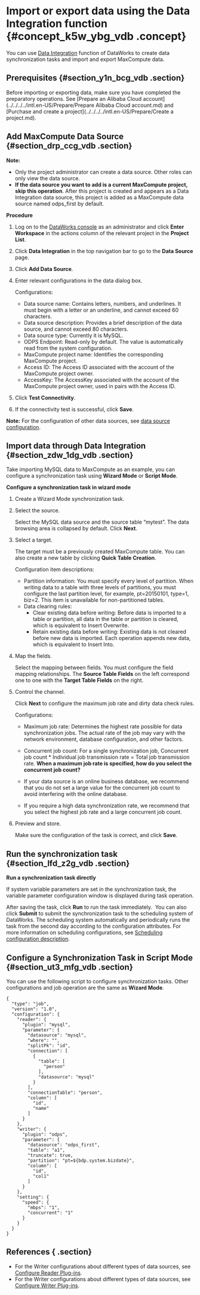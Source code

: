 # Import or export data using the Data Integration function {#concept_k5w_ybg_vdb .concept}

You can use [Data Integration](https://www.alibabacloud.com/help/doc-detail/47677.html) function of DataWorks to create data synchronization tasks and import and export MaxCompute data.

## Prerequisites {#section_y1n_bcg_vdb .section}

Before importing or exporting data, make sure you have completed the preparatory operations. See [Prepare an Alibaba Cloud account](../../../../intl.en-US/Prepare/Prepare Alibaba Cloud account.md) and [Purchase and create a project](../../../../intl.en-US/Prepare/Create a project.md).

## Add MaxCompute Data Source {#section_drp_ccg_vdb .section}

**Note:** 

-   Only the project administrator can create a data source. Other roles can only view the data source.
-   **If the data source you want to add is a current MaxCompute project, skip this operation**. After this project is created and appears as a Data Integration data source, this project is added as a MaxCompute data source named odps\_first by default.

**Procedure**

1.  Log on to the [DataWorks console](https://workbench.data.aliyun.com/console?spm=a2c4g.11186623.2.7.bBZHDz) as an administrator and click **Enter Workspace** in the actions column of the relevant project in the **Project List**.
2.  Click **Data Integration** in the top navigation bar to go to the **Data Source** page.
3.  Click **Add Data Source**.
4.  Enter relevant configurations in the data dialog box.

    Configurations:

    -   Data source name: Contains letters, numbers, and underlines. It must begin with a letter or an underline, and cannot exceed 60 characters.
    -   Data source description: Provides a brief description of the data source, and cannot exceed 80 characters.
    -   Data source type: Currently it is MySQL.
    -   ODPS Endpoint: Read-only by default. The value is automatically read from the system configuration.
    -   MaxCompute project name: Identifies the corresponding MaxCompute project.
    -   Access ID: The Access ID associated with the account of the MaxCompute project owner.
    -   AccessKey: The AccessKey associated with the account of the MaxCompute project owner, used in pairs with the Access ID.
5.  Click **Test Connectivity**.
6.  If the connectivity test is successful, click **Save**.

**Note:** For the configuration of other data sources, see [data source configuration](https://www.alibabacloud.com/help/doc-detail/60416.html).

## Import data through Data Integration {#section_zdw_1dg_vdb .section}

Take importing MySQL data to MaxCompute as an example, you can configure a synchronization task using **Wizard Mode** or **Script Mode**.

**Configure a synchronization task in wizard mode**

1.  Create a Wizard Mode synchronization task.
2.  Select the source.

    Select the MySQL data source and the source table “mytest”. The data browsing area is collapsed by default. Click **Next**.

3.  Select a target.

    The target must be a previously created MaxCompute table. You can also create a new table by clicking **Quick Table Creation**.

    Configuration item descriptions:

    -   Partition information: You must specify every level of partition. When writing data to a table with three levels of partitions, you must configure the last partition level, for example, pt=20150101, type=1, biz=2. This item is unavailable for non-partitioned tables.
    -   Data clearing rules:
        -   Clear existing data before writing: Before data is imported to a table or partition, all data in the table or partition is cleared, which is equivalent to Insert Overwrite.
        -   Retain existing data before writing: Existing data is not cleared before new data is imported. Each operation appends new data, which is equivalent to Insert Into.
4.  Map the fields.

    Select the mapping between fields. You must configure the field mapping relationships. The **Source Table Fields** on the left correspond one to one with the **Target Table Fields** on the right.

5.  Control the channel.

    Click **Next** to configure the maximum job rate and dirty data check rules.

    Configurations:

    -   Maximum job rate: Determines the highest rate possible for data synchronization jobs. The actual rate of the job may vary with the network environment, database configuration, and other factors.
    -   Concurrent job count: For a single synchronization job, Concurrent job count \* Individual job transmission rate = Total job transmission rate.
    **When a maximum job rate is specified, how do you select the concurrent job count?**

    -   If your data source is an online business database, we recommend that you do not set a large value for the concurrent job count to avoid interfering with the online database.
    -   If you require a high data synchronization rate, we recommend that you select the highest job rate and a large concurrent job count.
6.  Preview and store.

    Make sure the configuration of the task is correct, and click **Save**.


## Run the synchronization task {#section_lfd_z2g_vdb .section}

**Run a synchronization task directly**

If system variable parameters are set in the synchronization task, the variable parameter configuration window is displayed during task operation.

After saving the task, click **Run** to run the task immediately.  You can also click **Submit** to submit the synchronization task to the scheduling system of DataWorks. The scheduling system automatically and periodically runs the task from the second day according to the configuration attributes. For more information on scheduling configurations, see [Scheduling configuration description](https://www.alibabacloud.com/help/doc-detail//50130.html).

## Configure a Synchronization Task in Script Mode {#section_ut3_mfg_vdb .section}

You can use the following script to configure synchronization tasks. Other configurations and job operation are the same as **Wizard Mode**.

```
{
  "type": "job",
  "version": "1.0",
  "configuration": {
    "reader": {
      "plugin": "mysql",
      "parameter": {
        "datasource": "mysql",
        "where": "",
        "splitPk": "id",
        "connection": [
          {
            "table": [
              "person"
            ],
            "datasource": "mysql"
          }
        ],
        "connectionTable": "person",
        "column": [
          "id",
          "name"
        ]
      }
    },
    "writer": {
      "plugin": "odps",
      "parameter": {
        "datasource": "odps_first",
        "table": "a1",
        "truncate": true,
        "partition": "pt=${bdp.system.bizdate}",
        "column": [
          "id",
          "col1"
        ]
      }
    },
    "setting": {
      "speed": {
        "mbps": "1",
        "concurrent": "1"
      }
    }
  }
}
```

## References { .section}

-   For the Writer configurations about different types of data sources, see [Configure Reader Plug-ins](https://www.alibabacloud.com/help/faq-list/49806.html).
-   For the Writer configurations about different types of data sources, see [Configure Writer Plug-ins](https://www.alibabacloud.com/help/faq-list/49807.html).

